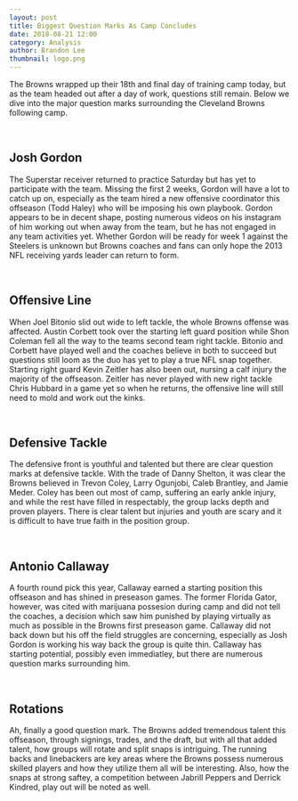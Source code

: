 ```yaml
---
layout: post
title: Biggest Question Marks As Camp Concludes
date: 2018-08-21 12:00
category: Analysis
author: Brandon Lee
thumbnail: logo.png
---
```


The Browns wrapped up their 18th and final day of training camp today, but as the team headed out after a day of work, questions still remain. Below we dive into the major question marks surrounding the Cleveland Browns following camp.

<br>

## Josh Gordon

The Superstar receiver returned to practice Saturday but has yet to participate with the team. Missing the first 2 weeks, Gordon will have a lot to catch up on, especially as the team hired a new offensive coordinator this offseason (Todd Haley) who will be imposing his own playbook. Gordon appears to be in decent shape, posting numerous videos on his instagram of him working out when away from the team, but he has not engaged in any team activities yet. Whether Gordon will be ready for week 1 against the Steelers is unknown but Browns coaches and fans can only hope the 2013 NFL receiving yards leader can return to form.

<br>

## Offensive Line

When Joel Bitonio slid out wide to left tackle, the whole Browns offense was affected. Austin Corbett took over the starting left guard position while Shon Coleman fell all the way to the teams second team right tackle. Bitonio and Corbett have played well and the coaches believe in both to succeed but questions still loom as the duo has yet to play a true NFL snap together. Starting right guard Kevin Zeitler has also been out, nursing a calf injury the majority of the offseason. Zeitler has never played with new right tackle Chris Hubbard in a game yet so when he returns, the offensive line will still need to mold and work out the kinks.

<br>

## Defensive Tackle

The defensive front is youthful and talented but there are clear question marks at defensive tackle. With the trade of Danny Shelton, it was clear the Browns believed in Trevon Coley, Larry Ogunjobi, Caleb Brantley, and Jamie Meder. Coley has been out most of camp, suffering an early ankle injury, and while the rest have filled in respectably, the group lacks depth and proven players. There is clear talent but injuries and youth are scary and it is difficult to have true faith in the position group.

<br>

## Antonio Callaway

A fourth round pick this year, Callaway earned a starting position this offseason and has shined in preseason games. The former Florida Gator, however, was cited with marijuana possesion during camp and did not tell the coaches, a decision which saw him punished by playing virtually as much as possible in the Browns first preseason game. Callaway did not back down but his off the field struggles are concerning, especially as Josh Gordon is working his way back the group is quite thin. Callaway has starting potential, possibly even immediatley, but there are numerous question marks surrounding him.

<br>

## Rotations

Ah, finally a good question mark. The Browns added tremendous talent this offseason, through signings, trades, and the draft, but with all that added talent, how groups will rotate and split snaps is intriguing. The running backs and linebackers are key areas where the Browns possess numerous skilled players and how they utilize them all will be interesting. Also, how the snaps at strong saftey, a competition between Jabrill Peppers and Derrick Kindred, play out will be noted as well.

